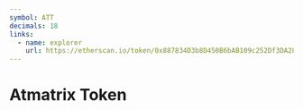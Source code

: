```yaml
---
symbol: ATT
decimals: 18
links:
  - name: explorer
    url: https://etherscan.io/token/0x887834D3b8D450B6bAB109c252Df3DA286d73CE4
---
```


# Atmatrix Token
